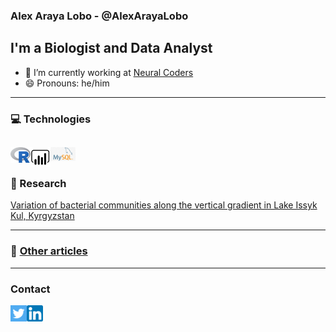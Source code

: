 ### Alex Araya Lobo - @AlexArayaLobo

## I'm a Biologist and Data Analyst


- 🔭 I’m currently working at [Neural Coders][website]
- 😄 Pronouns: he/him

---
### 💻 Technologies
[<img align="left" alt="R" width="32px" src="https://github.com/AlexArayaLobo/Technologies/blob/main/Technologies/Rlogo.png?raw=true"/>][R]
[<img align="left" alt="PowerBI" width="32px" src="https://github.com/AlexArayaLobo/Technologies/blob/main/Technologies/power-bi.png?raw=true"/>][PowerBI]
[<img align="left" alt="MySQL" width="40px" src="https://github.com/AlexArayaLobo/Technologies/blob/main/Technologies/mysql.png?raw=true"/>][MySQL]
<br/>
---

### 📝 Research

[Variation of bacterial communities along the vertical gradient in Lake Issyk Kul, Kyrgyzstan](https://www.biorxiv.org/content/10.1101/864355v1)

---
### 📌 [Other articles][articles]

---

### Contact
[<img align="left" alt="Twitter" width="26px" src="https://github.com/AlexArayaLobo/Technologies/blob/main/Technologies/Twitter.png?raw=true"/>][twitter]
[<img align="left" alt="Linkedin" width="26px" src="https://github.com/AlexArayaLobo/Technologies/blob/main/Technologies/linkedin.png?raw=true"/>][linkedin]


<!-- LINKS -->
[website]: https://neuralcoders.com/
[articles]: https://neuralcoders.com/public/Articles/articles.html
[twitter]: https://twitter.com/alexaraya_27
[linkedin]: https://www.linkedin.com/in/alex-araya-lobo-184b6b196/
[R]: https://www.r-project.org/
[mySQL]: https://www.mysql.com/
[PowerBI]: https://powerbi.microsoft.com/es-es/


